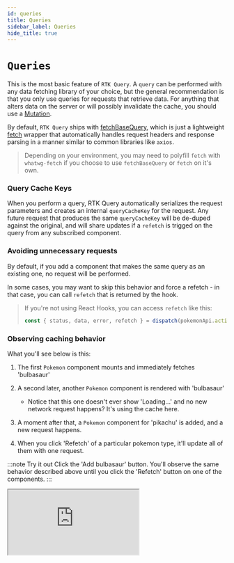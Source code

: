 ```yaml
---
id: queries
title: Queries
sidebar_label: Queries
hide_title: true
---
```


# `Queries`

This is the most basic feature of `RTK Query`. A `query` can be performed with any data fetching library of your choice, but the general recommendation is that you only use queries for requests that retrieve data. For anything that alters data on the server or will possibly invalidate the cache, you should use a [Mutation](./mutations).

By default, `RTK Query` ships with [fetchBaseQuery](../api/fetchBaseQuery), which is just a lightweight [fetch](https://developer.mozilla.org/en-US/docs/Web/API/Fetch_API) wrapper that automatically handles request headers and response parsing in a manner similar to common libraries like `axios`.

> Depending on your environment, you may need to polyfill `fetch` with `whatwg-fetch` if you choose to use `fetchBaseQuery` or `fetch` on it's own.

### Query Cache Keys

When you perform a query, RTK Query automatically serializes the request parameters and creates an internal `queryCacheKey` for the request. Any future request that produces the same `queryCacheKey` will be de-duped against the original, and will share updates if a `refetch` is trigged on the query from any subscribed component.

### Avoiding unnecessary requests

By default, if you add a component that makes the same query as an existing one, no request will be performed.

In some cases, you may want to skip this behavior and force a refetch - in that case, you can call `refetch` that is returned by the hook.

> If you're not using React Hooks, you can access `refetch` like this:
>
> ```ts
> const { status, data, error, refetch } = dispatch(pokemonApi.actions.getPokemon('bulbasaur'));
> ```

### Observing caching behavior

What you'll see below is this:

1. The first `Pokemon` component mounts and immediately fetches 'bulbasaur'
2. A second later, another `Pokemon` component is rendered with 'bulbasaur'

   - Notice that this one doesn't ever show 'Loading...' and no new network request happens? It's using the cache here.

3. A moment after that, a `Pokemon` component for 'pikachu' is added, and a new request happens.
4. When you click 'Refetch' of a particular pokemon type, it'll update all of them with one request.

:::note Try it out
Click the 'Add bulbasaur' button. You'll observe the same behavior described above until you click the 'Refetch' button on one of the components.
:::

<iframe src="https://codesandbox.io/embed/concepts-queries-deduping-caching-5qy3n?fontsize=14&hidenavigation=1&theme=dark"
     style={{ width: '100%', height: '800px', border: 0, borderRadius: '4px', overflow: 'hidden' }}
     title="rtk-query-react-hooks-example"
     allow="geolocation; microphone; camera; midi; vr; accelerometer; gyroscope; payment; ambient-light-sensor; encrypted-media; usb" 
     sandbox="allow-modals allow-forms allow-popups allow-scripts allow-same-origin"
></iframe>
